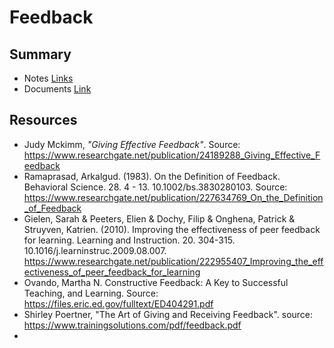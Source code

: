 # Feedback

## Summary





- Notes [Links](Notes.md)
- Documents [Link](./documents)





## Resources

- Judy Mckimm, *"Giving Effective Feedback"*. Source: https://www.researchgate.net/publication/24189288_Giving_Effective_Feedback
- Ramaprasad, Arkalgud. (1983). On the Definition of Feedback. Behavioral Science. 28. 4 - 13. 10.1002/bs.3830280103.  Source: https://www.researchgate.net/publication/227634769_On_the_Definition_of_Feedback
- Gielen, Sarah & Peeters, Elien & Dochy, Filip & Onghena, Patrick & Struyven, Katrien. (2010). Improving the effectiveness of peer feedback for learning. Learning and Instruction. 20. 304-315. 10.1016/j.learninstruc.2009.08.007. https://www.researchgate.net/publication/222955407_Improving_the_effectiveness_of_peer_feedback_for_learning
- Ovando, Martha N. Constructive Feedback: A Key to Successful Teaching, and Learning. Source:  https://files.eric.ed.gov/fulltext/ED404291.pdf
- Shirley Poertner, "The Art of Giving and Receiving Feedback". source: https://www.trainingsolutions.com/pdf/feedback.pdf
- 